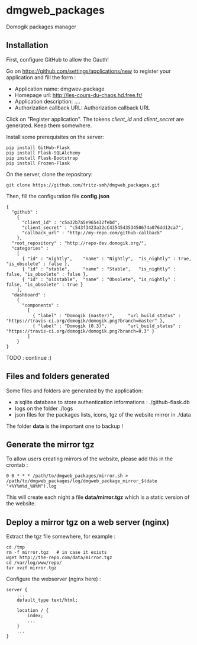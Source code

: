 dmgweb_packages
===============

Domogik packages manager


Installation
------------

First, configure GitHub to allow the Oauth!

Go on https://github.com/settings/applications/new to register your application and fill the form :

* Application name: dmgwev-package
* Homepage url: http://les-cours-du-chaos.hd.free.fr/
* Application description: ....
* Authorization callback URL: Authorization callback URL

Click on "Register application". The tokens *client_id* and *client_secret* are generated. Keep them somewhere.


Install some prerequisites on the server:

    pip install GitHub-Flask
    pip install Flask-SQLAlchemy
    pip install Flask-Bootstrap
    pip install Frozen-Flask

On the server, clone the repository: 

    git clone https://github.com/fritz-smh/dmgweb_packages.git

Then, fill the configuration file **config.json** 


    {
      "github" : 
        {
          "client_id" : "c5a32b7a5e965432febd",
          "client_secret" : "c543f3423a32cC435454353450674a076dd12ca7",
          "callback_url" : "http://my-repo.com/github-callback"
        },
      "root_repository" : "http://repo-dev.domogik.org/",
      "categories" : 
        [
          { "id" : "nightly",    "name" : "Nightly",  "is_nightly" : true,  "is_obsolete" : false },
          { "id" : "stable",     "name" : "Stable",   "is_nightly" : false, "is_obsolete" : false },
          { "id" : "oldstable",  "name" : "Obsolete", "is_nightly" : false, "is_obsolete" : true }
        ],
      "dashboard" :
        {
          "components" : 
            [
              { "label" : "Domogik (master)",     "url_build_status" : "https://travis-ci.org/domogik/domogik.png?branch=master" },
              { "label" : "Domogik (0.3)",        "url_build_status" : "https://travis-ci.org/domogik/domogik.png?branch=0.3" }
            ]
        }
    }


TODO : continue :)


Files and folders generated
---------------------------

Some files and folders are generated by the application:

* a sqlite database to store authentication informations : ./github-flask.db
* logs on the folder ./logs
* json files for the packages lists, icons, tgz of the website mirror in ./data

The folder **data** is the important one to backup !


Generate the mirror tgz
-----------------------

To allow users creating mirrors of the website, please add this in the crontab :

    0 0 * * * /path/to/dmgweb_packages/mirror.sh > /path/to/dmgweb_packages/log/dmgweb_package_mirror_$(date "+%Y%m%d_%H%M").log

This will create each night a file **data/mirror.tgz** which is a static version of the website.


Deploy a mirror tgz on a web server (nginx)
-------------------------------------------

Extract the tgz file somewhere, for example : 

    cd /tmp
    rm -f mirror.tgz   # in case it exists
    wget http://the-repo.com/data/mirror.tgz
    cd /var/log/www/repo/
    tar xvzf mirror.tgz

Configure the webserver (nginx here) :

    server {
        ...
        default_type text/html;
    
        location / {
            index;
            ...
        }
        ...
    }

